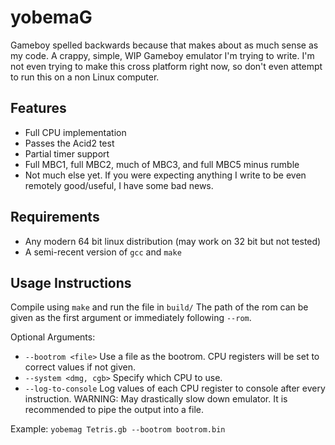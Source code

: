 # yobemaG

Gameboy spelled backwards because that makes about as much sense as my code. A crappy, simple, WIP Gameboy emulator I'm trying to write. I'm not even trying to make this cross platform right now, so don't even attempt to run this on a non Linux computer.

## Features
* Full CPU implementation
* Passes the Acid2 test
* Partial timer support
* Full MBC1, full MBC2, much of MBC3, and full MBC5 minus rumble
* Not much else yet. If you were expecting anything I write to be even remotely good/useful, I have some bad news.

## Requirements
* Any modern 64 bit linux distribution (may work on 32 bit but not tested)
* A semi-recent version of `gcc` and `make`

## Usage Instructions
Compile using `make` and run the file in `build/` The path of the rom can be given as the first argument or immediately following `--rom`.

Optional Arguments:
* `--bootrom <file>` Use a file as the bootrom. CPU registers will be set to correct values if not given.
* `--system <dmg, cgb>` Specify which CPU to use. 
* `--log-to-console` Log values of each CPU register to console after every instruction. WARNING: May drastically slow down emulator. It is recommended to pipe the output into a file.

Example: `yobemag Tetris.gb --bootrom bootrom.bin`